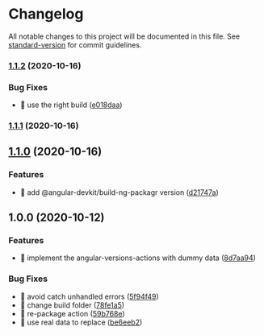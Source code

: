 # Changelog

All notable changes to this project will be documented in this file. See [standard-version](https://github.com/conventional-changelog/standard-version) for commit guidelines.

### [1.1.2](https://github.com/ngworker/angular-versions-action/compare/v1.1.1...v1.1.2) (2020-10-16)


### Bug Fixes

* 🐛 use the right build ([e018daa](https://github.com/ngworker/angular-versions-action/commit/e018daae97c946c3d8e5082d78263ee95a7a8ffd))

### [1.1.1](https://github.com/ngworker/angular-versions-action/compare/v1.1.0...v1.1.1) (2020-10-16)

## [1.1.0](https://github.com/ngworker/angular-versions-action/compare/v1.0.0...v1.1.0) (2020-10-16)


### Features

* 🎸 add @angular-devkit/build-ng-packagr version ([d21747a](https://github.com/ngworker/angular-versions-action/commit/d21747a39c0bb5595e9d428ebbbf16b64dd7eae2))

## 1.0.0 (2020-10-12)


### Features

* 🎸 implement the angular-versions-actions with dummy data ([8d7aa94](https://github.com/ngworker/angular-versions-action/commit/8d7aa94b8b67853a4f57183422a70e62198a379e))


### Bug Fixes

* 🐛 avoid catch unhandled errors ([5f94f49](https://github.com/ngworker/angular-versions-action/commit/5f94f497b014bd45541ec23508dbfc0b9c11cada))
* 🐛 change build folder ([78fe1a5](https://github.com/ngworker/angular-versions-action/commit/78fe1a53e3f2442340aaa4bf4fa5a38f6e42a2e4))
* 🐛 re-package action ([59b768e](https://github.com/ngworker/angular-versions-action/commit/59b768e2078337c1d77a036eb02309faf98afe84))
* 🐛 use real data to replace ([be6eeb2](https://github.com/ngworker/angular-versions-action/commit/be6eeb250ac10c3f5becacb55c6703b393de6d03))
